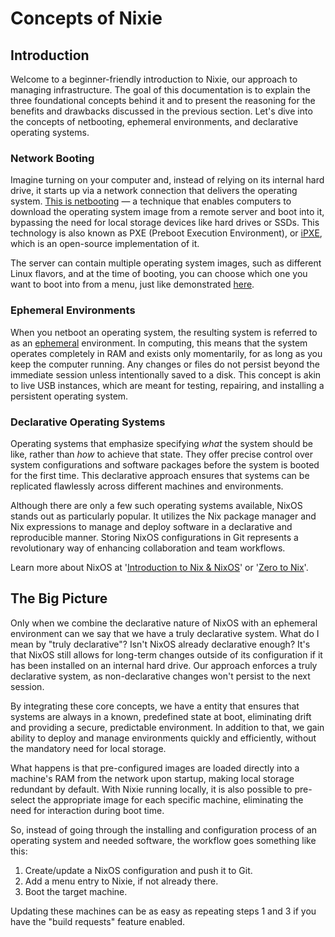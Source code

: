 
# Concepts of Nixie

## Introduction

Welcome to a beginner-friendly introduction to Nixie, our approach to managing infrastructure. The goal of this documentation is to explain the three foundational concepts behind it and to present the reasoning for the benefits and drawbacks discussed in the previous section. Let's dive into the concepts of netbooting, ephemeral environments, and declarative operating systems.

### Network Booting

Imagine turning on your computer and, instead of relying on its internal hard drive, it starts up via a network connection that delivers the operating system. [This is netbooting](https://networkboot.org/fundamentals/) — a technique that enables computers to download the operating system image from a remote server and boot into it, bypassing the need for local storage devices like hard drives or SSDs. This technology is also known as PXE (Preboot Execution Environment), or [iPXE](https://ipxe.org/), which is an open-source implementation of it.

The server can contain multiple operating system images, such as different Linux flavors, and at the time of booting, you can choose which one you want to boot into from a menu, just like demonstrated [here](https://netboot.xyz/docs/).

### Ephemeral Environments

When you netboot an operating system, the resulting system is referred to as an [ephemeral](https://dictionary.cambridge.org/dictionary/english/ephemeral) environment. In computing, this means that the system operates completely in RAM and exists only momentarily, for as long as you keep the computer running. Any changes or files do not persist beyond the immediate session unless intentionally saved to a disk. This concept is akin to live USB instances, which are meant for testing, repairing, and installing a persistent operating system.

### Declarative Operating Systems

Operating systems that emphasize specifying *what* the system should be like, rather than *how* to achieve that state. They offer precise control over system configurations and software packages before the system is booted for the first time. This declarative approach ensures that systems can be replicated flawlessly across different machines and environments.

Although there are only a few such operating systems available, NixOS stands out as particularly popular. It utilizes the Nix package manager and Nix expressions to manage and deploy software in a declarative and reproducible manner. Storing NixOS configurations in Git represents a revolutionary way of enhancing collaboration and team workflows.

Learn more about NixOS at '[Introduction to Nix & NixOS](https://nixos-and-flakes.thiscute.world/introduction/)' or '[Zero to Nix](https://zero-to-nix.com/)'.

## The Big Picture

Only when we combine the declarative nature of NixOS with an ephemeral environment can we say that we have a truly declarative system. What do I mean by "truly declarative"? Isn't NixOS already declarative enough? It's that NixOS still allows for long-term changes outside of its configuration if it has been installed on an internal hard drive. Our approach enforces a truly declarative system, as non-declarative changes won't persist to the next session.

By integrating these core concepts, we have a entity that ensures that systems are always in a known, predefined state at boot, eliminating drift and providing a secure, predictable environment.  In addition to that, we gain ability to deploy and manage environments quickly and efficiently, without the mandatory need for local storage.

What happens is that pre-configured images are loaded directly into a machine's RAM from the network upon startup, making local storage redundant by default. With Nixie running locally, it is also possible to pre-select the appropriate image for each specific machine, eliminating the need for interaction during boot time.

So, instead of going through the installing and configuration process of an operating system and needed software, the workflow goes something like this:

  1. Create/update a NixOS configuration and push it to Git.
  2. Add a menu entry to Nixie, if not already there.
  3. Boot the target machine.

Updating these machines can be as easy as repeating steps 1 and 3 if you have the "build requests" feature enabled.

